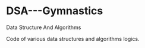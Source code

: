 # DSA---Gymnastics
Data Structure And Algorithms

Code of various data structures and algorithms logics.
